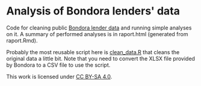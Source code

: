 # Analysis of Bondora lenders' data

Code for cleaning public [Bondora lender data](https://www.bondora.co.uk/en/invest/statistics/data_export) and running simple analyses on it. A summary of performed analyses is in raport.html (generated from raport.Rmd).

Probably the most reusable script here is [clean_data.R](https://github.com/taivop/bondora/blob/master/clean_data.R) that cleans the original data a little bit. Note that you need to convert the XLSX file provided by Bondora to a CSV file to use the script.


This work is licensed under [CC BY-SA 4.0](http://creativecommons.org/licenses/by-sa/4.0/).
